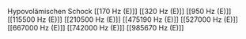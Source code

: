 Hypovolämischen Schock
[[170 Hz (E)]]
[[320 Hz (E)]]
[[950 Hz (E)]]
[[115500 Hz (E)]]
[[210500 Hz (E)]]
[[475190 Hz (E)]]
[[527000 Hz (E)]]
[[667000 Hz (E)]]
[[742000 Hz (E)]]
[[985670 Hz (E)]]